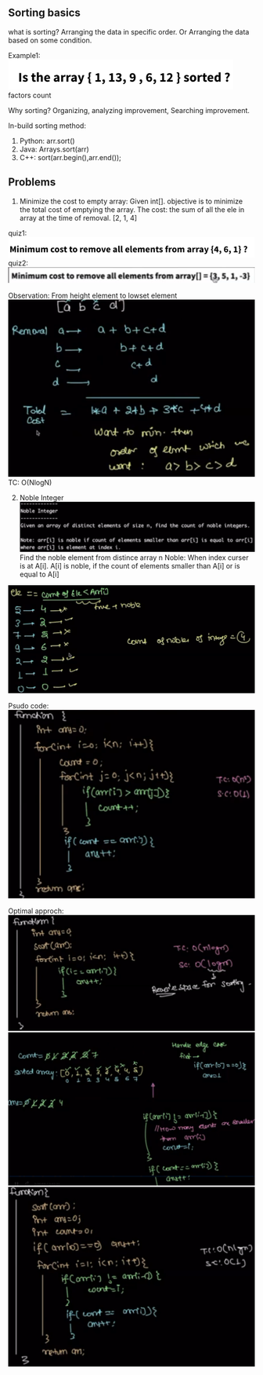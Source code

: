 ## Sorting basics

what is sorting?
    Arranging the data in specific order. Or
    Arranging the data based on some condition.

Example1: ![alt text](basicsimg/image.png)    factors count

Why sorting?
    Organizing, analyzing improvement, Searching improvement.

In-build sorting method:
1. Python: arr.sort()
2. Java: Arrays.sort(arr)
3. C++: sort(arr.begin(),arr.end());

## Problems
1. Minimize the cost to empty array:
    Given int[].
    objective is to minimize the total cost of emptying the array.
    The cost: the sum of all the ele in array at the time of removal.
    [2, 1, 4]

quiz1: ![alt text](basicsimg/image-1.png)
quiz2: ![alt text](basicsimg/image-2.png)

Observation: From height element to lowset element
![alt text](basicsimg/image-3.png)
TC: O(NlogN)

2. Noble Integer ![alt text](basicsimg/image-4.png)
Find the noble element from distince array n
Noble: 
When index curser is at A[i]. A[i] is noble, if the count of elements smaller than A[i] or is equal to A[i] 

![alt text](basicsimg/image-5.png)

Psudo code:
![alt text](basicsimg/image-6.png)

Optimal approch:
![alt text](basicsimg/image-7.png)
![alt text](basicsimg/image-8.png)
![alt text](basicsimg/image-9.png)